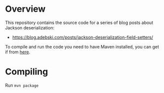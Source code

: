 # Overview
This repository contains the source code for a series of blog posts about Jackson deserialization:
* https://blog.adebski.com/posts/jackson-deserialization-field-setters/

To compile and run the code you need to have Maven installed, you can get if 
from [here](https://maven.apache.org/download.cgi). 

# Compiling
Run `mvn package`
